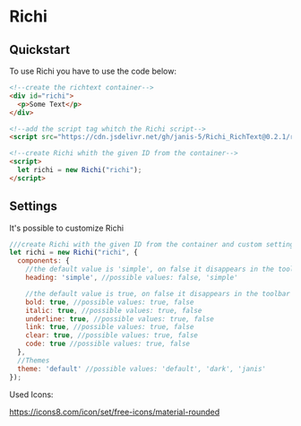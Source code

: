 # Richi
## Quickstart
To use Richi you have to use the code below:

```html
<!--create the richtext container-->
<div id="richi"> 
  <p>Some Text</p> 
</div>

<!--add the script tag whitch the Richi script-->
<script src="https://cdn.jsdelivr.net/gh/janis-5/Richi_RichText@0.2.1/richi.js"></script>

<!--create Richi whith the given ID from the container-->
<script>
  let richi = new Richi("richi");
</script>
```

## Settings
It's possible to customize Richi

```javascript
///create Richi with the given ID from the container and custom settings
let richi = new Richi("richi", {
  components: {
    //the default value is 'simple', on false it disappears in the toolbar
    heading: 'simple', //possible values: false, 'simple'

    //the default value is true, on false it disappears in the toolbar
    bold: true, //possible values: true, false
    italic: true, //possible values: true, false
    underline: true, //possible values: true, false
    link: true, //possible values: true, false
    clear: true, //possible values: true, false
    code: true //possible values: true, false
  },
  //Themes
  theme: 'default' //possible values: 'default', 'dark', 'janis'
});
```

Used Icons: 

https://icons8.com/icon/set/free-icons/material-rounded
